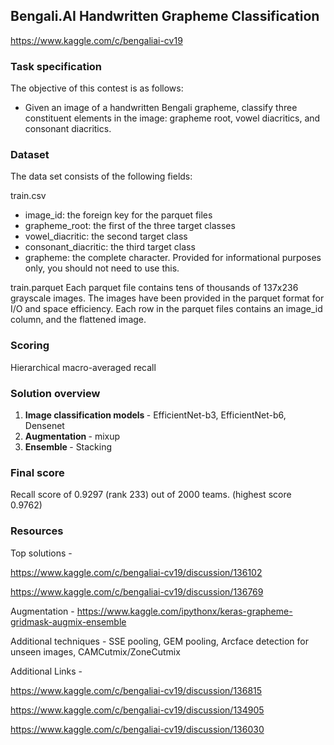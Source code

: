 ## Bengali.AI Handwritten Grapheme Classification

https://www.kaggle.com/c/bengaliai-cv19

### Task specification

The objective of this contest is as follows:

* Given an image of a handwritten Bengali grapheme, classify three constituent elements in the image: grapheme root, vowel diacritics, and consonant diacritics.

### Dataset

The data set consists of the following fields:

train.csv
* image_id: the foreign key for the parquet files
* grapheme_root: the first of the three target classes
* vowel_diacritic: the second target class
* consonant_diacritic: the third target class
* grapheme: the complete character. Provided for informational purposes only, you should not need to use this.

train.parquet
Each parquet file contains tens of thousands of 137x236 grayscale images. The images have been provided in the parquet format for I/O and space efficiency. Each row in the parquet files contains an image_id column, and the flattened image.

### Scoring

Hierarchical macro-averaged recall

### Solution overview

1. <b> Image classification models </b> - EfficientNet-b3, EfficientNet-b6, Densenet
2. <b> Augmentation </b> - mixup
3. <b> Ensemble </b> - Stacking

### Final score

Recall score of 0.9297 (rank 233) out of 2000 teams. (highest score 0.9762)

### Resources

Top solutions - 

https://www.kaggle.com/c/bengaliai-cv19/discussion/136102

https://www.kaggle.com/c/bengaliai-cv19/discussion/136769

Augmentation - https://www.kaggle.com/ipythonx/keras-grapheme-gridmask-augmix-ensemble

Additional techniques - SSE pooling, GEM pooling, Arcface detection for unseen images, CAMCutmix/ZoneCutmix

Additional Links -	

https://www.kaggle.com/c/bengaliai-cv19/discussion/136815

https://www.kaggle.com/c/bengaliai-cv19/discussion/134905

https://www.kaggle.com/c/bengaliai-cv19/discussion/136030

